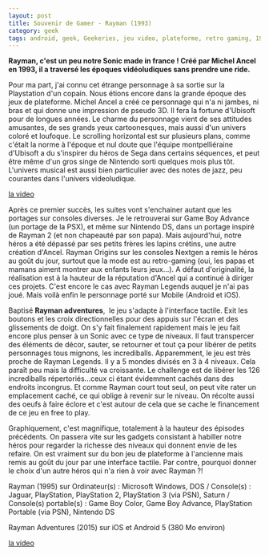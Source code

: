 ```yaml
---
layout: post
title: Souvenir de Gamer - Rayman (1993)
category: geek
tags: android, geek, Geekeries, jeu video, plateforme, retro gaming, 1990s
---
```

**Rayman, c'est un peu notre Sonic made in france ! Créé par Michel Ancel en 1993, il a traversé les époques vidéoludiques sans prendre une ride.**

Pour ma part, j'ai connu cet étrange personnage à sa sortie sur la Playstation d'un copain. Nous étions encore dans la grande époque des jeux de plateforme. Michel Ancel a créé ce personnage qui n'a ni jambes, ni bras et qui donne une impression de pseudo 3D. Il fera la fortune d'Ubisoft pour de longues années. Le charme du personnage vient de ses attitudes amusantes, de ses grands yeux cartoonesques, mais aussi d'un univers coloré et loufoque. Le scrolling horizontal est sur plusieurs plans, comme c'était la norme à l'époque et nul doute que l'équipe montpelliéraine d'Ubisoft a du s'inspirer du héros de Sega dans certains séquences, et peut être même d'un gros singe de Nintendo sorti quelques mois plus tôt. L'univers musical est aussi bien particulier avec des notes de jazz, peu courantes dans l'univers videoludique.

[la video](https://www.youtube.com/watch?v=wvhb5OUzdD4)

Après ce premier succès, les suites vont s'enchainer autant que les portages sur consoles diverses. Je le retrouverai sur Game Boy Advance (un portage de la PSX), et même sur Nintendo DS, dans un portage inspiré de Rayman 2 (et non chapeauté par son papa). Mais aujourd'hui, notre héros a été dépassé par ses petits frères les lapins crétins, une autre création d'Ancel. Rayman Origins sur les consoles Nextgen a remis le héros au goût du jour, surtout que la mode est au retro-gaming (oui, les papas et mamans aiment montrer aux enfants leurs jeux...). A défaut d'originalité, la réalisation est à la hauteur de la réputation d'Ancel qui a continué à diriger ces projets. C'est encore le cas avec Rayman Legends auquel je n'ai pas joué. Mais voilà enfin le personnage porté sur Mobile (Android et iOS).

Baptisé **Rayman adventures**,  le jeu s'adapte à l'interface tactile. Exit les boutons et les croix directionnelles pour des appuis sur l'écran et des glissements de doigt. On s'y fait finalement rapidement mais le jeu fait encore plus penser à un Sonic avec ce type de niveaux. Il faut transpercer des éléments de décor, sauter, se retourner et tout ça pour libérer de petits personnages tous mignons, les incrediballs. Apparemment, le jeu est très proche de Rayman Legends. Il y a 5 mondes divisés en 3 à 4 niveaux. Cela paraît peu mais la difficulté va croissante. Le challenge est de libérer les 126 incrediballs répertoriés...ceux ci étant évidemment cachés dans des endroits incongrus. Et comme Rayman court tout seul, on peut vite rater un emplacement caché, ce qui oblige à revenir sur le niveau. On récolte aussi des oeufs à faire éclore et c'est autour de cela que se cache le financement de ce jeu en free to play.

Graphiquement, c'est magnifique, totalement à la hauteur des épisodes précédents. On passera vite sur les gadgets consistant à habiller notre héros pour regarder la richesse des niveaux qui donnent envie de les refaire. On est vraiment sur du bon jeu de plateforme à l'ancienne mais remis au goût du jour par une interface tactile. Par contre, pourquoi donner le choix d'un autre héros qui n'a rien à voir avec Rayman ?!

Rayman (1995) sur Ordinateur(s) : Microsoft Windows, DOS / Console(s) : Jaguar, PlayStation, PlayStation 2, PlayStation 3 (via PSN), Saturn / Console(s) portable(s) : Game Boy Color, Game Boy Advance, PlayStation Portable (via PSN), Nintendo DS

Rayman Adventures (2015) sur iOS et Android 5 (380 Mo environ)

[la video](https://www.youtube.com/watch?v=pRjXVjmb9nw)
